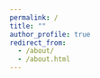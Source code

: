 ```yaml
---
permalink: /
title: ""
author_profile: true
redirect_from: 
  - /about/
  - /about.html
---
```





<!-- <!DOCTYPE html> -->
<html lang="en">
<head>
    <meta charset="UTF-8">
    <meta name="viewport" content="width=device-width, initial-scale=1.0">
    <title>Welcome to My Page - Haoyu Wang</title>
    <meta name="description" content="Haiyang Liao's academic and research portfolio page, detailing projects in Geological Engineering and research in DAS seismology.">
    <meta name="keywords" content="Haiyang Liao, DAS Seismology, Geological Engineering, Nanjing University, PhD Research, Subsurface Imaging">
    <meta name="author" content="Haiyang Liao">
    <style>
        /* Reset margin, padding, and box-sizing for all elements to ensure consistency */
        *, *::before, *::after {
            margin: 0;
            padding: 0;
            box-sizing: border-box;
        }

        /* Set global font styles */
        body {
            font-family: Arial, sans-serif;
            line-height: 1.6;
            color: #333; /* Keep text color simple and consistent */
        }

        /* Header styling */
        header {
            padding: 10px 20px;
            text-align: center;
        }

        /* Section styling */
        section {
            margin: 20px;
            padding: 20px;
        }

        /* Heading styles */
        h1, h2 {
            margin-bottom: 10px; /* Consistent space below headings */
        }

        /* Link styles */
        a {
            color: #0077cc;
            text-decoration: none;
        }

        a:hover {
            text-decoration: underline;
        }

        /* List styles */
        ul {
            list-style-type: none; /* No bullets */
            padding-left: 20px;
        }

        li {
            margin-bottom: 10px;
        }

        /* Remove footer styling for simplicity */
    </style>
</head>
<body>
    <header>
         <!-- Image added here -->
        <h1>Welcome to My Page</h1>
    </header>
    <section>
        <p>My name is Haoyu Wang, a Ph.D. candidate from <a href="https://www.nju.edu.cn/en/">Nanjing University</a>
        <br> Major: Geological Engineering
        <br> Supervisor: <a href="https://es.nju.edu.cn/geosensing/">Dr. Dan Zhang</a>
        <br> Laboratory: <a href="https://es.nju.edu.cn/acei/main.htm">Advanced Computational Engineering Institute for Earth Environment (ACEI)</a>
        <br> Faculty: <a href="https://es.nju.edu.cn/esen/main.htm">School of Earth Sciences and Engineering</a></p>
    </section>
    <section id="research">
        <h2>Research Interests</h2>
        <!-- <h3>Interests</h3> -->
        <p>- Application of Distributed Fiber Optic Sensing (DFOS) on Energy Geostructure. 
        <br>- Application of enhanced Phase Change Materials (PCM) on Energy Piles.
        <br>- Estimation of the seepage field around an energy pile using its temperature profile measured by DFOS</p>
    </section>
    <!-- <section id="projects">
        <h2>Projects</h2>
        <p>During my academic journey at Nanjing University under the guidance of <a href="https://es.nju.edu.cn/geosensing/">Dr. Dan Zhang</a>, I primarily focus on:</p>
        <ul>
            <li><strong>Urban Ground Collapse Monitoring</strong> (May 2024 - Present): Utilizing existing dark fibers or dedicated vibration sensing optical cables to detect urban ground collapses through both active and passive seismic imaging. This major research focus during my master's studies involves extensive participation in experiments and research using DAS seismology.</li>
            <li><strong>Geological Exploration for the Shangyuanmen Railway Yangtze River Tunnel Project in Nanjing</strong> (June 2023 - Aug. 2024): Employing DAS imaging and DAS VSP to investigate the distribution of karst in areas where dolomite is prevalent. As the student leader on this project, I am responsible for designing the experimental plan, coordinating with multiple parties, implementing the field tests, processing data, and co-authoring the final report.</li>
        </ul>
    </section>
    <section id="experience">
        <h2>Experience</h2>
        <ul>
            <li><strong>Urban Ground Collapse Monitoring</strong> (May 2024 - Present): Deployed fiber optic cables near campus wells to validate cavity detection with DAS. Studied lateral detection ranges using the three-station interferometry method to address uneven noise.</li>
            <li><strong>Optical Fiber Cable Coupling Methods Study</strong> (May 2024 - Present): Installed fiber optic cables on campus using different coupling methods to compare imaging effects from active and passive sources.</li>
            <li><strong>Karst Fracture Zone Detection in Mufu Mountain, Nanjing</strong> (Jan. 2024 - Aug. 2024): Laid fiber optic cables on roads near Mufu Mountain, applying the frequency-Bessel method to detect fractured karst zones in dolomite.</li>
            <li><strong>Numerical Simulation for Subsurface Cavity Detection</strong> (Jan. 2023 - Oct. 2023): Used specfem3d/2d for simulations of shallow cavities to analyze DAS imaging responses.</li>
        </ul>
    </section> -->
    <img src="/images/地科.jpg" alt="Geological Science Image" style="width:100%;">
</body>
</html>



